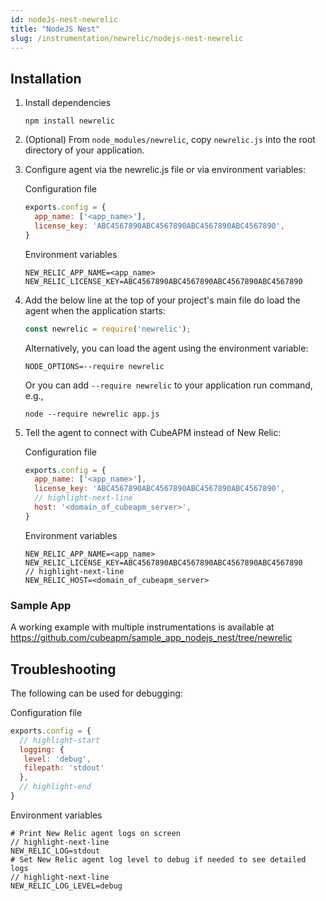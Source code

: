 ```yaml
---
id: nodeJs-nest-newrelic
title: "NodeJS Nest"
slug: /instrumentation/newrelic/nodejs-nest-newrelic
---
```


## Installation

1. Install dependencies

   ```shell
   npm install newrelic
   ```

1. (Optional) From `node_modules/newrelic`, copy `newrelic.js` into the root directory of your application.

1. Configure agent via the newrelic.js file or via environment variables:

   Configuration file
   ```javascript
   exports.config = {
     app_name: ['<app_name>'],
     license_key: 'ABC4567890ABC4567890ABC4567890ABC4567890',
   }
   ```

   Environment variables
   ```shell
   NEW_RELIC_APP_NAME=<app_name> 
   NEW_RELIC_LICENSE_KEY=ABC4567890ABC4567890ABC4567890ABC4567890
   ```

1. Add the below line at the top of your project's main file do load the agent when the application starts:

   ```javascript
   const newrelic = require('newrelic');
   ```
   Alternatively, you can load the agent using the environment variable:

    ```shell
    NODE_OPTIONS=--require newrelic
    ```
   Or you can add `--require newrelic` to your application run command, e.g., 
   ```shell
   node --require newrelic app.js
   ```

1. Tell the agent to connect with CubeAPM instead of New Relic:

   Configuration file
   ```javascript
   exports.config = {
     app_name: ['<app_name>'],
     license_key: 'ABC4567890ABC4567890ABC4567890ABC4567890',
     // highlight-next-line
     host: '<domain_of_cubeapm_server>',
   }
   ```

   Environment variables
   ```shell
   NEW_RELIC_APP_NAME=<app_name> 
   NEW_RELIC_LICENSE_KEY=ABC4567890ABC4567890ABC4567890ABC4567890
   // highlight-next-line
   NEW_RELIC_HOST=<domain_of_cubeapm_server>
   ```

### Sample App

A working example with multiple instrumentations is available at https://github.com/cubeapm/sample_app_nodejs_nest/tree/newrelic


## Troubleshooting

The following can be used for debugging:

Configuration file
   ```javascript
   exports.config = {
     // highlight-start
     logging: {
      level: 'debug',
      filepath: 'stdout'
     },
     // highlight-end
   }
   ```

Environment variables
```shell
# Print New Relic agent logs on screen
// highlight-next-line
NEW_RELIC_LOG=stdout
# Set New Relic agent log level to debug if needed to see detailed logs
// highlight-next-line
NEW_RELIC_LOG_LEVEL=debug
```
